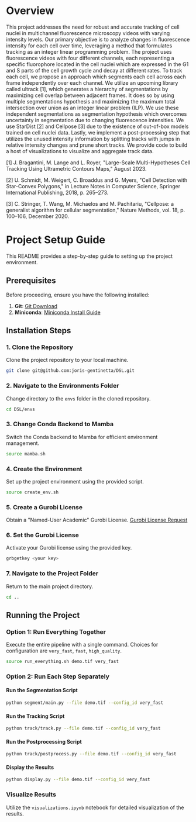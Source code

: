 # Overview

This project addresses the need for robust and accurate tracking of cell nuclei in multichannel fluorescence microscopy videos with varying intensity levels. Our primary objective is to analyze changes in fluorescence intensity for each cell over time, leveraging a method that formulates tracking as an integer linear programming problem. The project uses fluorescence videos with four different channels, each representing a specific fluorophore located in the cell nuclei which are expressed in the G1 and S parts of the cell growth cycle and decay at different rates.
To track each cell, we propose an approach which segments each cell across each frame independently over each channel. We utilize an upcoming library called ultrack [1], which generates a hierarchy of segmentations by maximizing cell overlap between adjacent frames. It does so by using multiple segmentations hypothesis and maximizing the maximum total intersection over union as an integer linear problem (ILP). We use these independent segmentations as segmentation hypothesis which overcomes uncertainty in segmentation due to changing fluorescence intensities. We use StarDist [2] and Cellpose [3] due to the existence of out-of-box models trained on cell nuclei data.
Lastly, we implement a post-processing step that utilizes the unused intensity information by splitting tracks with jumps in relative intensity changes and prune short tracks. We provide code to build a host of visualizations to visualize and aggregate track data.

[1] J. Bragantini, M. Lange and L. Royer, "Large-Scale Multi-Hypotheses Cell Tracking Using Ultrametric Contours Maps," August 2023.

[2] U. Schmidt, M. Weigert, C. Broaddus and G. Myers, "Cell Detection with Star-Convex Polygons," in Lecture Notes in Computer Science, Springer International Publishing, 2018, p. 265–273.

[3] C. Stringer, T. Wang, M. Michaelos and M. Pachitariu, "Cellpose: a generalist algorithm for cellular segmentation," Nature Methods, vol. 18, p. 100–106, December 2020.

# Project Setup Guide

This README provides a step-by-step guide to setting up the project environment.

## Prerequisites

Before proceeding, ensure you have the following installed:

1. **Git**: [Git Download](https://www.git-scm.com/download/win)
2. **Miniconda**: [Miniconda Install Guide](https://docs.conda.io/projects/miniconda/en/latest/miniconda-install.html)

## Installation Steps

### 1. Clone the Repository
Clone the project repository to your local machine.
```bash
git clone git@github.com:joris-gentinetta/DSL.git
```

### 2. Navigate to the Environments Folder
Change directory to the `envs` folder in the cloned repository.
```bash
cd DSL/envs
```

### 3. Change Conda Backend to Mamba
Switch the Conda backend to Mamba for efficient environment management.
```bash
source mamba.sh
```

### 4. Create the Environment
Set up the project environment using the provided script.
```bash
source create_env.sh
```

### 5. Create a Gurobi License
Obtain a "Named-User Academic" Gurobi License.
[Gurobi License Request](https://portal.gurobi.com/iam/licenses/request)

### 6. Set the Gurobi License
Activate your Gurobi license using the provided key.
```bash
grbgetkey <your key>
```

### 7. Navigate to the Project Folder
Return to the main project directory.
```bash
cd ..
```

## Running the Project

### Option 1: Run Everything Together
Execute the entire pipeline with a single command. Choices for configuration are `very_fast`, `fast`, `high_quality`.
```bash
source run_everything.sh demo.tif very_fast
```

### Option 2: Run Each Step Separately

#### Run the Segmentation Script
```bash
python segment/main.py --file demo.tif --config_id very_fast
```

#### Run the Tracking Script
```bash
python track/track.py --file demo.tif --config_id very_fast
```

#### Run the Postprocessing Script
```bash
python track/postprocess.py --file demo.tif --config_id very_fast
```

#### Display the Results
```bash
python display.py --file demo.tif --config_id very_fast
```

### Visualize Results
Utilize the `visualizations.ipynb` notebook for detailed visualization of the results.

